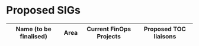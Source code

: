 # Proposed SIGs

| Name (to be finalised)  | Area        | Current FinOps Projects | Proposed TOC liaisons | 
| ------------------------|-------------|-------------------------|-----------------------|

